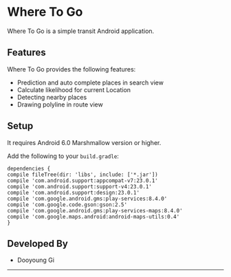 Where To Go
===========

Where To Go is a simple transit Android application.

Features
-----
Where To Go provides the following features:
* Prediction and auto complete places in search view
* Calculate likelihood for current Location
* Detecting nearby places
* Drawing polyline in route view

Setup
-----
It requires Android 6.0 Marshmallow version or higher.

Add the following to your `build.gradle`:

	dependencies {
    compile fileTree(dir: 'libs', include: ['*.jar'])
    compile 'com.android.support:appcompat-v7:23.0.1'
    compile 'com.android.support:support-v4:23.0.1'
    compile 'com.android.support:design:23.0.1'
    compile 'com.google.android.gms:play-services:8.4.0'
    compile 'com.google.code.gson:gson:2.5'
    compile 'com.google.android.gms:play-services-maps:8.4.0'
    compile 'com.google.maps.android:android-maps-utils:0.4'
    }



Developed By
-----
* Dooyoung Gi

***
